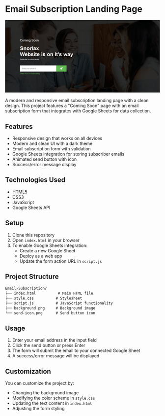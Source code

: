 # Email Subscription Landing Page

![Email Subscription Preview](image.png)

A modern and responsive email subscription landing page with a clean design. This project features a "Coming Soon" page with an email subscription form that integrates with Google Sheets for data collection.

## Features

- Responsive design that works on all devices
- Modern and clean UI with a dark theme
- Email subscription form with validation
- Google Sheets integration for storing subscriber emails
- Animated send button with icon
- Success/error message display

## Technologies Used

- HTML5
- CSS3
- JavaScript
- Google Sheets API

## Setup

1. Clone this repository
2. Open `index.html` in your browser
3. To enable Google Sheets integration:
   - Create a new Google Sheet
   - Deploy as a web app
   - Update the form action URL in `script.js`

## Project Structure

```
Email-Subscription/
├── index.html          # Main HTML file
├── style.css          # Stylesheet
├── script.js          # JavaScript functionality
├── background.png     # Background image
└── send-icon.png      # Send button icon
```

## Usage

1. Enter your email address in the input field
2. Click the send button or press Enter
3. The form will submit the email to your connected Google Sheet
4. A success/error message will be displayed

## Customization

You can customize the project by:

- Changing the background image
- Modifying the color scheme in `style.css`
- Updating the text content in `index.html`
- Adjusting the form styling
